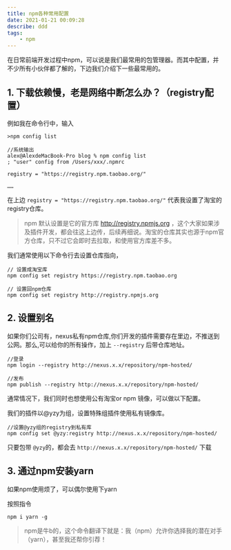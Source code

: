 ```yaml
---
title: npm各种常用配置
date: 2021-01-21 00:09:28
describe: ddd
tags:
    - npm
---
```


在日常前端开发过程中npm，可以说是我们最常用的包管理器。而其中配置，并不少所有小伙伴都了解的，下边我们介绍下一些最常用的。

## 1. 下载依赖慢，老是网络中断怎么办？（registry配置）

例如我在命令行中，输入

```
>npm config list

//系统输出
alex@AlexdeMacBook-Pro blog % npm config list
; "user" config from /Users/xxx/.npmrc

registry = "https://registry.npm.taobao.org/" 

……

```

在上边 `registry = "https://registry.npm.taobao.org/"` 代表我设置了淘宝的registry仓库。

> npm 默认设置是它的官方库 http://registry.npmjs.org ，这个大家如果涉及插件开发，都会往这上边传，后续再细说。淘宝的仓库其实也源于npm官方仓库，只不过它会即时去拉取，和使用官方库差不多。

我们通常使用以下命令行去设置仓库指向，

```
// 设置成淘宝库
npm config set registry https://registry.npm.taobao.org

// 设置回npm仓库
npm config set registry http://registry.npmjs.org
```

## 2. 设置别名

如果你们公司有，nexus私有npm仓库,你们开发的插件需要存在里边，不推送到公网。那么,可以给你的所有操作，加上 `--registry` 后带仓库地址。

```
//登录
npm login --registry http://nexus.x.x/repository/npm-hosted/

//发布
npm publish --registry http://nexus.x.x/repository/npm-hosted/
```

通常情况下，我们同时也想使用公有淘宝or npm 镜像，可以做以下配置。

我们的插件以@yzy为组，设置特殊组插件使用私有镜像库。

```
//设置@yzy组的registry到私有库
npm config set @yzy:registry http://nexus.x.x/repository/npm-hosted/
```

只要包带 `@yzy`的，都会去 `http://nexus.x.x/repository/npm-hosted/` 下载

## 3. 通过npm安装yarn

如果npm使用烦了，可以偶尔使用下yarn

按照指令

```
npm i yarn -g
```

> npm是牛b的，这个命令翻译下就是：我（npm）允许你选择我的潜在对手（yarn），甚至我还帮你引荐！

